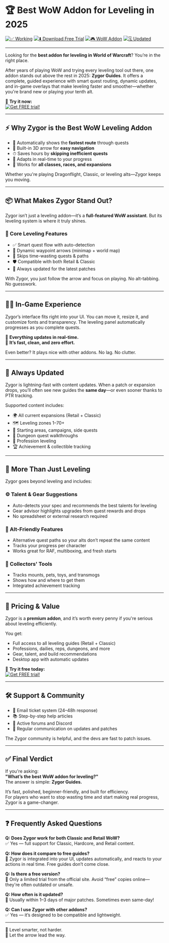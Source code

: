 # 🏆 Best WoW Addon for Leveling in 2025

[![✅ Working](https://img.shields.io/badge/status-working-brightgreen)](https://zygorguides.com/ref/slothytech/?campaign=med)
[![⬇️ Download Free Trial](https://img.shields.io/badge/download-free_trial-blue)](https://zygorguides.com/ref/slothytech/?campaign=med)
[![🎮 WoW Addon](https://img.shields.io/badge/game-WoW-orange)](https://worldofwarcraft.blizzard.com/)
[![🗓 Updated](https://img.shields.io/badge/updated-2025-success)](#)

---

Looking for the **best addon for leveling in World of Warcraft**? You’re in the right place.

After years of playing WoW and trying every leveling tool out there, one addon stands out above the rest in 2025: **Zygor Guides**. It offers a complete, guided experience with smart quest routing, dynamic updates, and in-game overlays that make leveling faster and smoother—whether you're brand new or playing your tenth alt.

🎁 **Try it now:**  
[![Get FREE trial!](https://img.shields.io/badge/Get-FREE_trial!-brightgreen?style=for-the-badge)](https://zygorguides.com/ref/slothytech/?campaign=med)

---

## ⚡ Why Zygor is the Best WoW Leveling Addon

- 🧭 Automatically shows the **fastest route** through quests  
- 📍 Built-in 3D arrow for **easy navigation**  
- ⏱ Saves hours by **skipping inefficient quests**  
- 🧠 Adapts in real-time to your progress  
- 💼 Works for **all classes, races, and expansions**  

Whether you're playing Dragonflight, Classic, or leveling alts—Zygor keeps you moving.

---

## 📦 What Makes Zygor Stand Out?

Zygor isn’t just a leveling addon—it’s a **full-featured WoW assistant**. But its leveling system is where it truly shines.

### 🎯 Core Leveling Features

- ✅ Smart quest flow with auto-detection  
- 📍 Dynamic waypoint arrows (minimap + world map)  
- 🧭 Skips time-wasting quests & paths  
- 🛡 Compatible with both Retail & Classic  
- 🧭 Always updated for the latest patches  

With Zygor, you just follow the arrow and focus on playing. No alt-tabbing. No guesswork.

---

## 🧑‍💻 In-Game Experience

Zygor’s interface fits right into your UI. You can move it, resize it, and customize fonts and transparency. The leveling panel automatically progresses as you complete quests.

🔀 **Everything updates in real-time.**  
🚀 **It’s fast, clean, and zero effort.**

Even better? It plays nice with other addons. No lag. No clutter.

---

## 📅 Always Updated

Zygor is lightning-fast with content updates. When a patch or expansion drops, you’ll often see new guides the **same day**—or even sooner thanks to PTR tracking.

Supported content includes:

- 🌍 All current expansions (Retail + Classic)  
- 🗺 Leveling zones 1–70+  
- 🧭 Starting areas, campaigns, side quests  
- 🧱 Dungeon quest walkthroughs  
- 🎯 Profession leveling  
- 🏆 Achievement & collectible tracking

---

## 🧠 More Than Just Leveling

Zygor goes beyond leveling and includes:

### ⚙️ Talent & Gear Suggestions

- Auto-detects your spec and recommends the best talents for leveling  
- Gear advisor highlights upgrades from quest rewards and drops  
- No spreadsheet or external research required

### 🔁 Alt-Friendly Features

- Alternative quest paths so your alts don’t repeat the same content  
- Tracks your progress per character  
- Works great for RAF, multiboxing, and fresh starts

### 🧳 Collectors' Tools

- Tracks mounts, pets, toys, and transmogs  
- Shows how and where to get them  
- Integrated achievement tracking

---

## 💸 Pricing & Value

Zygor is a **premium addon**, and it’s worth every penny if you're serious about leveling efficiently.

You get:

- Full access to all leveling guides (Retail + Classic)  
- Professions, dailies, reps, dungeons, and more  
- Gear, talent, and build recommendations  
- Desktop app with automatic updates

🎁 **Try it free today:**  
[![Get FREE trial!](https://img.shields.io/badge/Get-FREE_trial!-brightgreen?style=for-the-badge)](https://zygorguides.com/ref/slothytech/?campaign=med)

---

## 🛠 Support & Community

- 📧 Email ticket system (24–48h response)  
- 📚 Step-by-step help articles  
- 💬 Active forums and Discord  
- 🔄 Regular communication on updates and patches

The Zygor community is helpful, and the devs are fast to patch issues.

---

## ✅ Final Verdict

If you're asking:  
**"What’s the best WoW addon for leveling?"**  
The answer is simple: **Zygor Guides.**

It’s fast, polished, beginner-friendly, and built for efficiency.  
For players who want to stop wasting time and start making real progress, Zygor is a game-changer.

---

## ❓ Frequently Asked Questions

**Q: Does Zygor work for both Classic and Retail WoW?**  
✅ Yes — full support for Classic, Hardcore, and Retail content.

**Q: How does it compare to free guides?**  
🧠 Zygor is integrated into your UI, updates automatically, and reacts to your actions in real time. Free guides don’t come close.

**Q: Is there a free version?**  
🛑 Only a limited trial from the official site. Avoid “free” copies online—they're often outdated or unsafe.

**Q: How often is it updated?**  
📆 Usually within 1–3 days of major patches. Sometimes even same-day!

**Q: Can I use Zygor with other addons?**  
✅ Yes — it’s designed to be compatible and lightweight.

---

👾 Level smarter, not harder.  
📍 Let the arrow lead the way.

